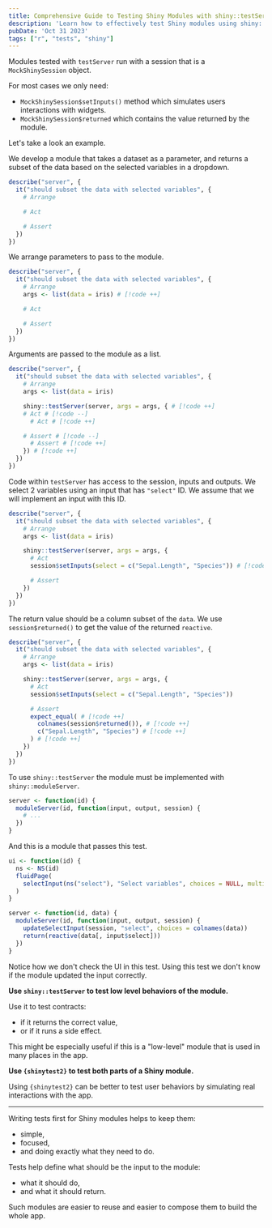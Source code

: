 ```yaml
---
title: Comprehensive Guide to Testing Shiny Modules with shiny::testServer
description: 'Learn how to effectively test Shiny modules using shiny::testServer with examples and best practices.'
pubDate: 'Oct 31 2023'
tags: ["r", "tests", "shiny"]
---
```


Modules tested with `testServer` run with a session that is a `MockShinySession` object.

For most cases we only need:

- `MockShinySession$setInputs()` method which simulates users interactions with widgets.
- `MockShinySession$returned` which contains the value returned by the module.

Let's take a look an example.

We develop a module that takes a dataset as a parameter, and returns a subset of the data based on the selected variables in a dropdown.

```r
describe("server", {
  it("should subset the data with selected variables", {
    # Arrange

    # Act

    # Assert
  })
})
```

We arrange parameters to pass to the module.

```r
describe("server", {
  it("should subset the data with selected variables", {
    # Arrange
    args <- list(data = iris) # [!code ++]

    # Act

    # Assert
  })
})
```

Arguments are passed to the module as a list.

```r
describe("server", {
  it("should subset the data with selected variables", {
    # Arrange
    args <- list(data = iris)

    shiny::testServer(server, args = args, { # [!code ++]
    # Act # [!code --]
      # Act # [!code ++]

    # Assert # [!code --]
      # Assert # [!code ++]
    }) # [!code ++]
  })
})
```

Code within `testServer` has access to the session, inputs and outputs. We select 2 variables using an input that has `"select"` ID. We assume that we will implement an input with this ID.

```r
describe("server", {
  it("should subset the data with selected variables", {
    # Arrange
    args <- list(data = iris)

    shiny::testServer(server, args = args, {
      # Act
      session$setInputs(select = c("Sepal.Length", "Species")) # [!code ++]

      # Assert
    })
  })
})
```

The return value should be a column subset of the `data`. We use `session$returned()` to get the value of the returned `reactive`.

```r {source-line-numbers="10-14" code-line-numbers="10-14"}
describe("server", {
  it("should subset the data with selected variables", {
    # Arrange
    args <- list(data = iris)

    shiny::testServer(server, args = args, {
      # Act
      session$setInputs(select = c("Sepal.Length", "Species"))

      # Assert
      expect_equal( # [!code ++]
        colnames(session$returned()), # [!code ++]
        c("Sepal.Length", "Species") # [!code ++]
      ) # [!code ++]
    })
  })
})
```

To use `shiny::testServer` the module must be implemented with `shiny::moduleServer`.

```r {code-line-numbers=""}
server <- function(id) {
  moduleServer(id, function(input, output, session) {
    # ...
  })
}
```

And this is a module that passes this test.

```r {code-line-numbers=""}
ui <- function(id) {
  ns <- NS(id)
  fluidPage(
    selectInput(ns("select"), "Select variables", choices = NULL, multiple = TRUE),
  )
}

server <- function(id, data) {
  moduleServer(id, function(input, output, session) {
    updateSelectInput(session, "select", choices = colnames(data))
    return(reactive(data[, input$select]))
  })
}
```

Notice how we don't check the UI in this test. Using this test we don't know if the module updated the input correctly.

**Use `shiny::testServer` to test low level behaviors of the module.**

Use it to test contracts:
- if it returns the correct value,
- or if it runs a side effect.

This might be especially useful if this is a "low-level" module that is used in many places in the app.

**Use `{shinytest2}` to test both parts of a Shiny module.**

Using `{shinytest2}` can be better to test user behaviors by simulating real interactions with the app.

---

Writing tests first for Shiny modules helps to keep them:

- simple,
- focused,
- and doing exactly what they need to do.

Tests help define what should be the input to the module:
- what it should do,
- and what it should return.

Such modules are easier to reuse and easier to compose them to build the whole app.
